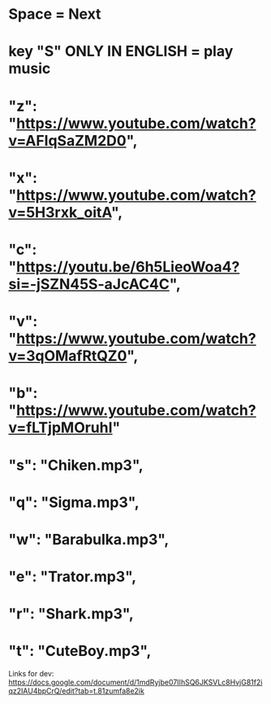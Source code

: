   # Space = Next

  # key "S" ONLY IN ENGLISH = play music
  
  #  "z": "https://www.youtube.com/watch?v=AFIqSaZM2D0",
  
  #  "x": "https://www.youtube.com/watch?v=5H3rxk_oitA",
  
  #  "c": "https://youtu.be/6h5LieoWoa4?si=-jSZN45S-aJcAC4C",
  
  #  "v": "https://www.youtube.com/watch?v=3qOMafRtQZ0",
  
  #  "b": "https://www.youtube.com/watch?v=fLTjpMOruhI"

  #   "s": "Chiken.mp3",

  #  "q": "Sigma.mp3",
  
  #  "w": "Barabulka.mp3",
  
  #  "e": "Trator.mp3",
  
  #  "r": "Shark.mp3",
  
  #  "t": "CuteBoy.mp3",

Links for dev: 
  https://docs.google.com/document/d/1mdRyjbe07IIhSQ6JKSVLc8HvjG81f2iqz2IAU4bpCrQ/edit?tab=t.81zumfa8e2ik

